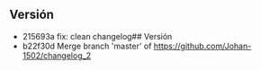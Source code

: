 ## Versión 
- 215693a fix: clean changelog## Versión 
- b22f30d Merge branch 'master' of https://github.com/Johan-1502/changelog_2